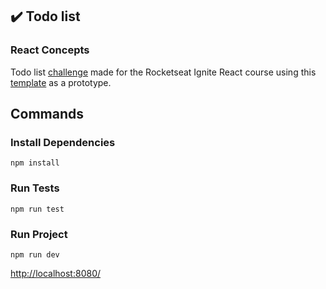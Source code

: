 ## ✔️ Todo list
### React Concepts

Todo list <a href="https://www.notion.so/Desafio-01-Conceitos-do-React-51e4099a6e2f4d4bae94f9fe75bb769d#66c870a0713c49dea3c1d07063f15af5" target="_blank">challenge</a> made for the Rocketseat Ignite React course using this <a href="https://github.com/rocketseat-education/ignite-template-reactjs-conceitos-do-react" target="_blank">template</a> as a prototype.

## Commands

### Install Dependencies

```npm
npm install
```

### Run Tests

```npm
npm run test
```

### Run Project

```npm
npm run dev
```

<a href="http://localhost:8080/" target="_blank">http://localhost:8080/</a>

